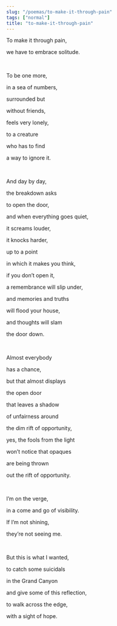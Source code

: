 ```yaml
---
slug: "/poemas/to-make-it-through-pain"
tags: ["normal"]
title: "to-make-it-through-pain"
---
```

To make it through pain,

we have to embrace solitude.

&nbsp;

To be one more,

in a sea of numbers,

surrounded but

without friends,

feels very lonely,

to a creature

who has to find

a way to ignore it.

&nbsp;

And day by day,

the breakdown asks

to open the door,

and when everything goes quiet,

it screams louder,

it knocks harder,

up to a point

in which it makes you think,

if you don’t open it,

a remembrance will slip under,

and memories and truths

will flood your house,

and thoughts will slam

the door down.

&nbsp;

Almost everybody

has a chance,

but that almost displays

the open door

that leaves a shadow

of unfairness around

the dim rift of opportunity,

yes, the fools from the light

won’t notice that opaques

are being thrown

out the rift of opportunity.

&nbsp;

I’m on the verge,

in a come and go of visibility.

If I’m not shining,

they’re not seeing me.

&nbsp;

But this is what I wanted,

to catch some suicidals

in the Grand Canyon

and give some of this reflection,

to walk across the edge,

with a sight of hope.